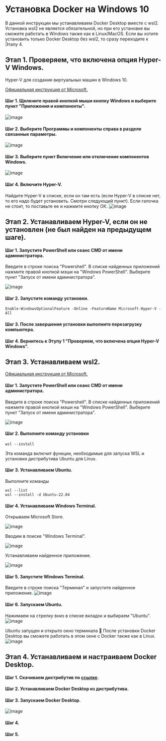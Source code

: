 # Установка Docker на Windows 10

В данной инструкции мы устанавливаем Docker Desktop вместе с wsl2. 
Установка wsl2 не является обязательной, но при его установке вы сможете работать в Windows также как в Linux/MacOS. 
Если вы хотите установить только Docker Desktop без wsl2, то сразу переходите к Этапу 4.

## Этап 1. Проверяем, что включена опция Hyper-V Windows.
Hyper-V для создания виртуальных машин в Windows 10.

[Официальная инструкция от Microsoft.](https://learn.microsoft.com/ru-ru/virtualization/hyper-v-on-windows/quick-start/enable-hyper-v)

#### Шаг 1. Щелкните правой кнопкой мыши кнопку Windows и выберите пункт "Приложения и компоненты".
![image](https://github.com/user-attachments/assets/a0724f2f-2ff0-4fb2-8ec1-767ae7bdc2aa)

#### Шаг 2. Выберите Программы и компоненты справа в разделе связанные параметры.
![image](https://github.com/user-attachments/assets/6b197a51-427b-48a8-8f78-d1793461aa73)

#### Шаг 3. Выберите пункт Включение или отключение компонентов Windows.
![image](https://github.com/user-attachments/assets/1b3f807d-0aef-495a-b449-1aadf7655e6a)

#### Шаг 4. Включите Hyper-V.
Найдите Hyper-V в списке, если он там есть (если Hyper-V в списке нет, то его надо будет установить. Смотри следующий пункт). Если галочка не стоит, то поставьте ее и нажмите кнопку ОК.
![image](https://github.com/user-attachments/assets/43f96ec9-3df6-4173-be45-dc0608381dc7)

## Этап 2. Устанавливаем Hyper-V, если он не установлен (не был найден на предыдущем шаге).

#### Шаг 1. Запустите PowerShell или сеанс CMD от имени администратора.
Введите в строке поиска "Powershell".
В списке найденных приложений нажмите правой кнопкой мэши на "Windows PowerShell".
Выберите пункт "Запуск от имени администратора".

![image](https://github.com/user-attachments/assets/77f3a856-3e22-43e5-8bb5-f3448bee8621)

#### Шаг 2. Запустите команду установки.
````
Enable-WindowsOptionalFeature -Online -FeatureName Microsoft-Hyper-V -All
````

#### Шаг 3. После завершения установки выполните перезагрузку компьютера.

#### Шаг 4. Вернитесь к Этупу 1 "Проверяем, что включена опция Hyper-V Windows".

## Этап 3. Устанавливаем wsl2.

[Официальная инструкция от Microsoft.](https://learn.microsoft.com/ru-ru/windows/wsl/install)

#### Шаг 1. Запустите PowerShell или сеанс CMD от имени администратора.
Введите в строке поиска "Powershell".
В списке найденных приложений нажмите правой кнопкой мэши на "Windows PowerShell".
Выберите пункт "Запуск от имени администратора".

![image](https://github.com/user-attachments/assets/77f3a856-3e22-43e5-8bb5-f3448bee8621)

#### Шаг 2. Выполните команду установки

````
wsl --install
````
Эта команда включит функции, необходимые для запуска WSL и установки дистрибутива Ubuntu для Linux. 

#### Шаг 3. Устанавливаем Ubuntu.

Выполните команды
````
wsl --list
wsl --install -d Ubuntu-22.04
````

#### Шаг 4. Устанавливаем Windows Terminal.

Открываем Microsoft Store.

![image](https://github.com/user-attachments/assets/2f15a8ef-9d6d-4a5e-8dd0-04972ce7c9b4)

Вводим в поиске "Windows Terminal".

![image](https://github.com/user-attachments/assets/eafa1c48-8c50-4163-8f77-2ee99bf1977d)

Устанавливаем найденное приложение.

![image](https://github.com/user-attachments/assets/a4eae157-d12f-48bf-870c-9f6dba7f3f94)

#### Шаг 5. Запустите Windows Terminal.
Введите в строке поиска "Терминал" и запустите найденное приложение.
![image](https://github.com/user-attachments/assets/5a531d46-490a-4a85-84b4-ab4610f34e09)

#### Шаг 6. Запускаем Ubuntu.
Нажимаем на стрелку вниз в списке вкладок и выбираем "Ubuntu".
![image](https://github.com/user-attachments/assets/637653da-1e63-4e56-91e5-95c66e77f472)

Ubuntu запущен и открыто окно терминала :partying_face:
После установки Docker Desktop вы сможете работать в этом окне с Docker также как в Linux.
![image](https://github.com/user-attachments/assets/38c53199-e225-433f-b03c-1f5bcba17ff4)


## Этап 4. Устанавливаем и настраиваем Docker Desktop.

#### Шаг 1. Скачиваем дистрибутив по [ссылке](https://www.docker.com/products/docker-desktop/).

#### Шаг 2. Устанавливаем Docker Desktop из дистрибутива.

#### Шаг 3. Запускаем Docker Desktop.
![image](https://github.com/user-attachments/assets/b4bc9c0b-f9f4-4902-b2f3-f48475247ce1)

#### Шаг 4.

#### Шаг 5.
